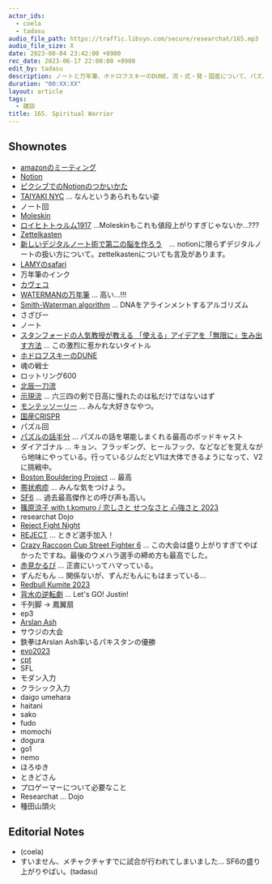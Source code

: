 ```yaml
---
actor_ids:
  - coela
  - tadasu
audio_file_path: https://traffic.libsyn.com/secure/researchat/165.mp3 
audio_file_size: X
date: 2023-08-04 23:42:00 +0900
rec_date: 2023-06-17 22:00:00 +0900
edit_by: tadasu
description: ノートと万年筆、ホドロフスキーのDUNE、流・式・発・国産について、パズルとボルダリング、帯状疱疹とurgent care、SF6観戦のすすめについて話しました。
duration: "00:XX:XX"
layout: article
tags:
  - 雑談
title: 165. Spiritual Warrior
---
```


## Shownotes
- [amazonのミーティング](https://business.nikkei.com/atcl/gen/19/00280/040900001/)
- [Notion](https://www.notion.so/)
- [ピクシブでのNotionのつかいかた](https://inside.pixiv.blog/2021/05/20/120000)
- [TAIYAKI NYC](https://taiyakinyc.com/) ... なんというあられもない姿
- ノート回
- [Moleskin](https://www.amazon.co.jp/dp/B07DL7XSBX/?tag=researchatf04-22)
- [ロイヒトトゥルム1917](https://www.amazon.co.jp/dp/B08SCJSCQJ/?tag=researchatf04-22) ...Moleskinもこれも値段上がりすぎじゃないか...???
- [Zettelkasten](https://en.wikipedia.org/wiki/Zettelkasten)
- [新しいデジタルノート術で第二の脳を作ろう](https://booth.pm/ja/items/3122086)　... notionに限らずデジタルノートの扱い方について。zettelkastenについても言及があります。
- [LAMYのsafari](https://www.amazon.co.jp/dp/B09RJVDJJZ/?tag=researchatf04-22)
- 万年筆のインク
- [カヴェコ](https://www.amazon.co.jp/dp/B006CQSVIY/?tag=researchatf04-22)
- [WATERMANの万年筆](https://www.amazon.co.jpdp/B000J3TZBS/?tag=researchatf04-22) ... 高い...!!!
- [Smith-Waterman algorithm](https://en.wikipedia.org/wiki/Smith%E2%80%93Waterman_algorithm) ... DNAをアラインメントするアルゴリズム
- さざびー
- ノート
- [スタンフォードの人気教授が教える 「使える」アイデアを「無限に」生み出す方法](https://www.amazon.co.jp/dp/4046062002/?tag=researchatf04-22) ... この激烈に惹かれないタイトル
- [ホドロフスキーのDUNE](https://www.amazon.co.jp/dp/B07WRSNMRL/?tag=researchatf04-22)
- 魂の戦士
- ロットリング600
- [北辰一刀流](https://origin-production.wikiwand.com/zh-cn/%E5%8C%97%E8%BE%B0%E4%B8%80%E5%88%80%E6%B5%81)
- [示現流](https://ja.wikipedia.org/wiki/%E7%A4%BA%E7%8F%BE%E6%B5%81) ... 六三四の剣で日高に憧れたのは私だけではないはず
- [モンテッソーリー](https://ja.wikipedia.org/wiki/%E3%83%A2%E3%83%B3%E3%83%86%E3%83%83%E3%82%BD%E3%83%BC%E3%83%AA%E6%95%99%E8%82%B2) ... みんな大好きなやつ。
- [国産CRISPR](https://www.ims.u-tokyo.ac.jp/imsut/jp/about/press/page_00191.html)
- パズル回
- [パズルの話半分](https://podcasts.google.com/feed/aHR0cHM6Ly9hbmNob3IuZm0vcy9hMjk1NWRlYy9wb2RjYXN0L3Jzcw) ... パズルの話を堪能しまくれる最高のポッドキャスト
- ダイアゴナル ... キョン、フラッギング、ヒールフック、などなどを覚えながら地味にやっている。行っているジムだとV1は大体できるようになって、V2に挑戦中。
- [Boston Bouldering Project](https://bostonboulderingproject.com/) ... 最高
- [帯状疱疹](https://taijouhoushin-yobou.jp/) ... みんな気をつけよう。
- [SF6](https://www.streetfighter.com/6) ... 過去最高傑作との呼び声も高い。
- [篠原涼子 with t.komuro / 恋しさと せつなさと 心強さと 2023](https://www.youtube.com/watch?v=oBE4lGvGUVg&ab_channel=avex)
- researchat Dojo
- [Reject Fight Night](https://www.youtube.com/playlist?list=PLi7rMQL9QEIEwOVzJRjtuLr048wri8oF-)
- [REJECT](https://reject.jp/2023/07/07/%E3%80%90%E6%A0%BC%E9%97%98%E3%82%B2%E3%83%BC%E3%83%A0%E3%80%91%E3%81%A8%E3%81%8D%E3%81%A9%E9%81%B8%E6%89%8B%E5%8A%A0%E5%85%A5%E3%81%AE%E3%81%8A%E7%9F%A5%E3%82%89%E3%81%9B/) ... ときど選手加入！
- [Crazy Raccoon Cup Street Fighter 6](https://www.youtube.com/watch?v=uEsqqxlFd2o&ab_channel=DaigotheBeasTV) ... この大会は盛り上がりすぎてやばかったですね。最後のウメハラ選手の締め方も最高でした。
- [赤見かるび](https://www.twitch.tv/akamikarubi) ... 正直にいってハマっている。
- ずんだもん ... 関係ないが、ずんだもんにもはまっている...
- [Redbull Kumite 2023](https://www.redbull.com/us-en/events/red-bull-kumite)
- [背水の逆転劇](https://www.youtube.com/watch?v=fTyewgmEoGU&ab_channel=garanazin) ... Let's GO! Justin!
- 千列脚 -> 鳳翼扇
- ep3
- [Arslan Ash](https://liquipedia.net/fighters/Arslan_Ash)
- サウジの大会
- 鉄拳はArslan Ash率いるパキスタンの優勝
- [evo2023](https://www.evo.gg/)
- [cpt](https://sf.esports.capcom.com/cpt/)
- SFL
- モダン入力
- クラシック入力
- daigo umehara
- haitani
- sako
- fudo
- momochi
- dogura
- go1
- nemo
- ほろゆき
- ときどさん
- プロゲーマーについて必要なこと
- Researchat ... Dojo
- 種田山頭火

## Editorial Notes
- (coela)
- すいません、メチャクチャすでに試合が行われてしまいました... SF6の盛り上がりやばい。(tadasu)
